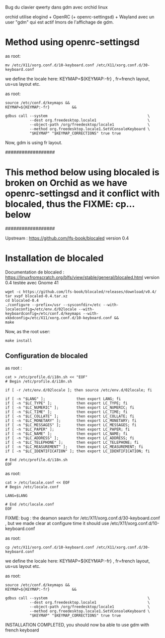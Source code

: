 Bug du clavier qwerty dans gdm avec orchid linux

orchid utilise elogind + OpenRC (+ openrc-settingsd) + Wayland avec un user "gdm" qui est actif lmors de l'affichage de gdm.

# Method using openrc-settingsd

as root: 
```
mv /etc/X11/xorg.conf.d/10-keyboard.conf /etc/X11/xorg.conf.d/30-keyboard.conf
```

we define the locale here: KEYMAP=${KEYMAP:-fr} , fr=french layout, us=us layout etc.

as root:

```
source /etc/conf.d/keymaps &&
KEYMAP=${KEYMAP:-fr}          &&

gdbus call --system                                             \
           --dest org.freedesktop.locale1                       \
           --object-path /org/freedesktop/locale1               \
           --method org.freedesktop.locale1.SetVConsoleKeyboard \
           "$KEYMAP" "$KEYMAP_CORRECTIONS" true true
```

Now, gdm is using fr layout.


##################
# This method below using blocaled is broken on Orchid as we have openrc-settingsd and it conflict with blocaled, thus the FIXME: cp... below
##################

Upstream :
https://github.com/lfs-book/blocaled
version 0.4

# Installation de blocaled

Documentation de blocaled :
https://linuxfromscratch.org/blfs/view/stable/general/blocaled.html
version 0.4 testée avec Gnome 41
```
wget -c https://github.com/lfs-book/blocaled/releases/download/v0.4/
tar xvpf blocaled-0.4.tar.xz
cd blocaled-0.4
./configure --prefix=/usr --sysconfdir=/etc --with-localeconfig=/etc/env.d/02locale --with-keyboardconfig=/etc/conf.d/keymaps --with-xkbdconfig=/etc/X11/xorg.conf.d/10-keyboard.conf &&
make
```
Now, as the root user:
```
make install
````
## Configuration de blocaled

as root :
```
cat > /etc/profile.d/i18n.sh << "EOF"
# Begin /etc/profile.d/i18n.sh

if [ -r /etc/env.d/02locale ]; then source /etc/env.d/02locale; fi

if [ -n "$LANG" ];              then export LANG; fi
if [ -n "$LC_TYPE" ];           then export LC_TYPE; fi
if [ -n "$LC_NUMERIC" ];        then export LC_NUMERIC; fi
if [ -n "$LC_TIME" ];           then export LC_TIME; fi
if [ -n "$LC_COLLATE" ];        then export LC_COLLATE; fi
if [ -n "$LC_MONETARY" ];       then export LC_MONETARY; fi
if [ -n "$LC_MESSAGES" ];       then export LC_MESSAGES; fi
if [ -n "$LC_PAPER" ];          then export LC_PAPER; fi
if [ -n "$LC_NAME" ];           then export LC_NAME; fi
if [ -n "$LC_ADDRESS" ];        then export LC_ADDRESS; fi
if [ -n "$LC_TELEPHONE" ];      then export LC_TELEPHONE; fi
if [ -n "$LC_MEASUREMENT" ];    then export LC_MEASUREMENT; fi
if [ -n "$LC_IDENTIFICATION" ]; then export LC_IDENTIFICATION; fi

# End /etc/profile.d/i18n.sh
EOF
```

as root:
```
cat > /etc/locale.conf << EOF
# Begin /etc/locale.conf

LANG=$LANG

# End /etc/locale.conf
EOF
```

FIXME: bug : the deamon search for /etc/X11/xorg.conf.d/30-keyboard.conf  , but we made clear at configure time it should use /etc/X11/xorg.conf.d/10-keyboard.conf

as root: 
```
cp /etc/X11/xorg.conf.d/10-keyboard.conf /etc/X11/xorg.conf.d/30-keyboard.conf
```

we define the locale here: KEYMAP=${KEYMAP:-fr} , fr=french layout, us=us layout etc.

as root:
```
source /etc/conf.d/keymaps &&
KEYMAP=${KEYMAP:-fr}          &&

gdbus call --system                                             \
           --dest org.freedesktop.locale1                       \
           --object-path /org/freedesktop/locale1               \
           --method org.freedesktop.locale1.SetVConsoleKeyboard \
           "$KEYMAP" "$KEYMAP_CORRECTIONS" true true
```

INSTALLATION COMPLETED, you should now ba able to use gdm with french keyboard
